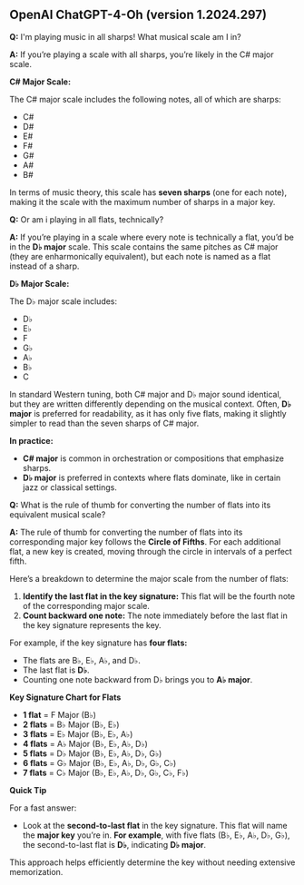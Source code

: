 ## OpenAI ChatGPT-4-Oh (version 1.2024.297)

**Q:** I'm playing music in all sharps! What musical scale am I in?

**A:** If you’re playing a scale with all sharps, you’re likely in the C# major scale.

**C# Major Scale:**

The C# major scale includes the following notes, all of which are sharps:

* C#
* D#
* E#
* F#
* G#
* A#
* B#

In terms of music theory, this scale has **seven sharps** (one for each note), making it the scale with the maximum number of sharps in a major key.

**Q:** Or am i playing in all flats, technically?

**A:** If you’re playing in a scale where every note is technically a flat, you’d be in the **D♭ major** scale. This scale contains the same pitches as C# major (they are enharmonically equivalent), but each note is named as a flat instead of a sharp.

**D♭ Major Scale:**

The D♭ major scale includes:

* D♭
* E♭
* F
* G♭
* A♭
* B♭
* C

In standard Western tuning, both C# major and D♭ major sound identical, but they are written differently depending on the musical context. Often, **D♭ major** is preferred for readability, as it has only five flats, making it slightly simpler to read than the seven sharps of C# major.

**In practice:**

* **C# major** is common in orchestration or compositions that emphasize sharps.
* **D♭ major** is preferred in contexts where flats dominate, like in certain jazz or classical settings.

**Q:** What is the rule of thumb for converting the number of flats into its equivalent musical scale?

**A:** The rule of thumb for converting the number of flats into its corresponding major key follows the **Circle of Fifths**. For each additional flat, a new key is created, moving through the circle in intervals of a perfect fifth.

Here’s a breakdown to determine the major scale from the number of flats:

1.	**Identify the last flat in the key signature:** This flat will be the fourth note of the corresponding major scale.
2.	**Count backward one note:** The note immediately before the last flat in the key signature represents the key.

For example, if the key signature has **four flats:**

* The flats are B♭, E♭, A♭, and D♭.
* The last flat is **D♭**.
* Counting one note backward from D♭ brings you to **A♭ major**.

**Key Signature Chart for Flats**

* **1 flat** = F Major (B♭)
* **2 flats** = B♭ Major (B♭, E♭)
* **3 flats** = E♭ Major (B♭, E♭, A♭)
* **4 flats** = A♭ Major (B♭, E♭, A♭, D♭)
* **5 flats** = D♭ Major (B♭, E♭, A♭, D♭, G♭)
* **6 flats** = G♭ Major (B♭, E♭, A♭, D♭, G♭, C♭)
* **7 flats** = C♭ Major (B♭, E♭, A♭, D♭, G♭, C♭, F♭)

**Quick Tip**

For a fast answer:

* Look at the **second-to-last flat** in the key signature. This flat will name the **major key** you’re in. **For example**, with five flats (B♭, E♭, A♭, D♭, G♭), the second-to-last flat is **D♭**, indicating **D♭ major**.

This approach helps efficiently determine the key without needing extensive memorization.
